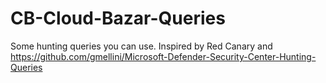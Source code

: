 # CB-Cloud-Bazar-Queries
Some hunting queries you can use. Inspired by Red Canary and https://github.com/gmellini/Microsoft-Defender-Security-Center-Hunting-Queries

